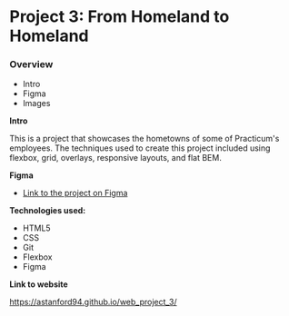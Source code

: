 # Project 3: From Homeland to Homeland

### Overview

- Intro
- Figma
- Images

**Intro**

This is a project that showcases the hometowns of some of Practicum's employees. The techniques used to create this project included using flexbox, grid, overlays, responsive layouts, and flat BEM.

**Figma**

- [Link to the project on Figma](https://www.figma.com/file/1zCYcflj6BJx5VqOvXU9nb/Sprint-3-From-Homeland-to-Homeland-desktop-mobile?node-id=0%3A1)

**Technologies used:**

- HTML5
- CSS
- Git
- Flexbox
- Figma

**Link to website**

https://astanford94.github.io/web_project_3/
